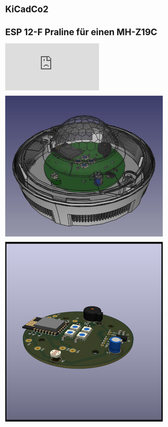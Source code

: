 # KiCadCo2

# ESP 12-F Praline für einen MH-Z19C


![schematic](https://github.com/wytr/KiCadCo2/blob/master/schematic_pdf/ESP8266_12F_BASIC.pdf)

![3D perspective](https://github.com/wytr/KiCadCo2/blob/master/pictures/assembly.jpeg)

![raytraced pcb](https://github.com/wytr/KiCadCo2/blob/master/pictures/ESP8266_12F_BASIC_1.png)

